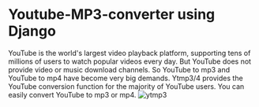 # Youtube-MP3-converter using Django

YouTube is the world's largest video playback platform, supporting tens of millions of users to watch popular videos every day. But YouTube does not provide video or music download channels. So YouTube to mp3 and YouTube to mp4 have become very big demands. Ytmp3/4 provides the YouTube conversion function for the majority of YouTube users. You can easily convert YouTube to mp3 or mp4.
![ytmp3](https://user-images.githubusercontent.com/85837671/182127974-873dd0eb-9ca4-4756-a735-0e39ba995db1.png)

